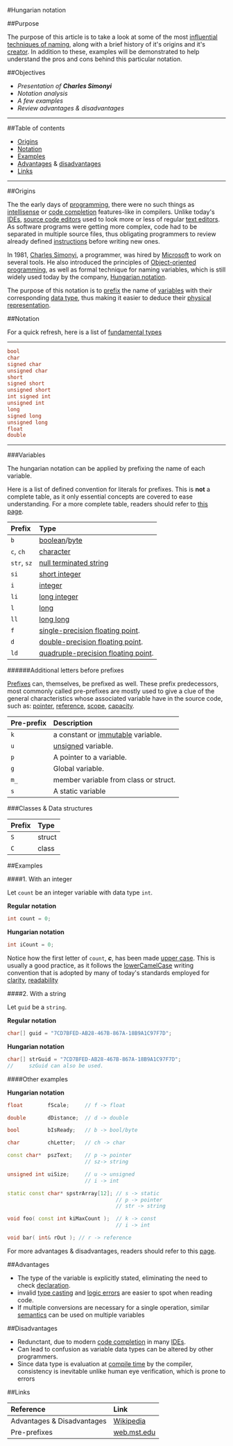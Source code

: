 ﻿#Hungarian notation


##Purpose

The purpose of this article is to take a look at some of the most [influential techniques of naming](http://en.wikipedia.org/wiki/Naming_convention_(programming)), along with a brief history of it's origins and it's [creator](http://en.wikipedia.org/wiki/Charles_Simonyi). In addition to these, examples will be demonstrated to help understand the pros and cons behind this particular notation.

##Objectives

* _Presentation of **Charles Simonyi**_
* _Notation analysis_
* _A few examples_
* _Review advantages & disadvantages_

---

##Table of contents

* [Origins](#origins)
* [Notation](#notation)
* [Examples](#examples)
* [Advantages](#advantages) & 
[disadvantages](#disadvantages)
* [Links](#links)

---

##Origins

The the early days of [programming](http://en.wikipedia.org/wiki/Computer_programming), there were no such things as [intellisense](http://en.wikipedia.org/wiki/Intelligent_code_completion) or [code completion](http://en.wikipedia.org/wiki/Autocomplete#In_source_code_editors) features-like in compilers. Unlike today's [IDEs](http://en.wikipedia.org/wiki/Integrated_development_environment), [source code editors](http://en.wikipedia.org/wiki/Source_code_editor) used to look more or less of regular [text editors](http://en.wikipedia.org/wiki/Notepad_%28software%29). As software programs were getting more complex, code had to be separated in multiple source files, thus obligating programmers to review already defined [instructions](http://en.wikipedia.org/wiki/Instruction_set) before writing new ones.

In 1981, [Charles Simonyi](http://en.wikipedia.org/wiki/Charles_Simonyi), a programmer, was hired by [Microsoft](http://en.wikipedia.org/wiki/Microsoft) to work on several tools. He also introduced the principles of [Object-oriented programming](http://en.wikipedia.org/wiki/Object-oriented_programming), as well as formal technique for naming variables, which is still widely used today by the company, [Hungarian notation](http://en.wikipedia.org/wiki/Hungarian_notation).

The purpose of this notation is to [prefix](http://en.wikipedia.org/wiki/Prefix) the name of [variables](http://en.wikipedia.org/wiki/Variable_(computer_science)) with their corresponding [data type](http://en.wikipedia.org/wiki/Data_type), thus making it easier to deduce their [physical representation](http://en.wikipedia.org/wiki/Hungarian_notation#Systems_vs._Apps_Hungarian).


##Notation

For a quick refresh, here is a list of [fundamental types](http://en.cppreference.com/w/cpp/language/types)

---

```cpp
bool
char
signed char
unsigned char
short
signed short
unsigned short
int signed int
unsigned int
long
signed long
unsigned long
float
double
```

---

###Variables

The hungarian notation can be applied by prefixing the name of each variable.

Here is a list of defined convention for literals for prefixes. This is **not** a complete table, as it  only essential concepts are covered to ease understanding. For a more complete table, readers should refer to [this page](http://web.mst.edu/~cpp/common/hungarian.html).

|Prefix|Type|
|:--|:--|
|`b`| [boolean](http://en.wikipedia.org/wiki/Boolean_data_type)/[byte](http://en.wikipedia.org/wiki/Byte)|
|`c`, `ch`|[character](http://en.wikipedia.org/wiki/Character_%28computing%29)|
|`str`, `sz`| [null terminated string](http://en.wikipedia.org/wiki/Null-terminated_string)|
|`si`|[short integer](http://en.wikipedia.org/wiki/Integer_(computer_science)#Short_integer)|
|`i`|[integer](http://en.wikipedia.org/wiki/Integer_(computer_science))|
|`li`|[long integer](http://en.wikipedia.org/wiki/Integer_(computer_science)#Long_integer)|
|`l`|[long](http://en.wikipedia.org/wiki/Integer_%28computer_science%29#Long_integer)|
|`ll`|[long long](http://en.wikipedia.org/wiki/Integer_(computer_science)#Long_integer)|
|`f`|[single-precision floating point](http://en.wikipedia.org/wiki/Single-precision_floating-point_format).|
|`d`|[double-precision floating point](http://en.wikipedia.org/wiki/Double-precision_floating-point_format).|
|`ld`|[quadruple-precision floating point](http://en.wikipedia.org/wiki/Quadruple-precision_floating-point_format).|

######Additional letters before prefixes

[Prefixes](http://en.wikipedia.org/wiki/Prefix) can, themselves, be prefixed as well. 
These prefix predecessors, most commonly called pre-prefixes are mostly used to give a clue of the general characteristics whose associated variable have in the source code, such as: [pointer](http://en.wikipedia.org/wiki/Pointer_%28computer_programming%29), [reference](http://en.wikipedia.org/wiki/Reference_%28computer_science%29), [scope](http://en.wikipedia.org/wiki/Scope_%28computer_science%29), [capacity](http://en.wikipedia.org/wiki/Dynamic_array#Bounded-size_dynamic_arrays_and_capacity).

|Pre-prefix|Description|
|:--|:--|
|`k`|a constant or [immutable](http://en.wikipedia.org/wiki/Immutable_object) variable.|
|`u`|[unsigned](http://en.wikipedia.org/wiki/Signedness) variable.|
|`p`|A pointer to a variable.|
|`g`|Global variable.|
|`m_`|member variable from class or struct.|
|`s`|A static variable|

###Classes & Data structures

|Prefix|Type|
|:-|:-|
|`S`|struct|
|`C`|class|

##Examples

####1. With an integer

Let `count` be  an integer variable with data type `int`.

**Regular notation**
```cpp
int count = 0;
```
**Hungarian notation**
```cpp
int iCount = 0;
```

Notice how the first letter of `count`, **_c_**, has been made [upper case](http://en.wikipedia.org/wiki/Letter_case). This is usually a good practice, as it follows the [lowerCamelCase](http://en.wikipedia.org/wiki/CamelCase) writing convention that is adopted by many of today's standards employed for [clarity](http://en.wikipedia.org/wiki/Naming_convention_(programming)), [readability](http://en.wikipedia.org/wiki/Naming_convention_(programming))

####2. With a string

Let `guid` be a `string`.

**Regular notation**
```cpp
char[] guid = "7CD7BFED-AB28-467B-867A-18B9A1C97F7D";
```
**Hungarian notation**
```cpp
char[] strGuid = "7CD7BFED-AB28-467B-867A-18B9A1C97F7D";
//     szGuid can also be used.
```


####Other examples

**Hungarian notation**
```cpp
float        fScale;     // f -> float

double       dDistance;  // d -> double

bool         bIsReady;   // b -> bool/byte

char         chLetter;   // ch -> char

const char*  pszText;    // p -> pointer     
                         // sz-> string

unsigned int uiSize;     // u -> unsigned
                         // i -> int

static const char* spstrArray[12]; // s -> static
                                   // p -> pointer
                                   // str -> string

void foo( const int kiMaxCount );  // k -> const 
                                   // i -> int

void bar( int& rOut ); // r -> reference

```

For more advantages & disadvantages, readers should refer to this [page](http://en.wikipedia.org/wiki/Hungarian_notation#Advantages).

##Advantages

* The type of the variable is explicitly stated, eliminating the need to check [declaration](http://en.wikipedia.org/wiki/Declaration_(computer_programming)).
* invalid [type casting](http://en.wikipedia.org/wiki/Type_conversion) and [logic errors](http://en.wikipedia.org/wiki/Logic_error) are easier to spot when reading code.
* If multiple conversions are necessary for a single operation, similar [semantics](http://en.wikipedia.org/wiki/Semantics_%28computer_science%29) can be used on multiple variables

##Disadvantages

* Redunctant, due to modern [code completion](http://en.wikipedia.org/wiki/Intelligent_code_completion) in many [IDEs](http://en.wikipedia.org/wiki/Integrated_development_environment).
* Can lead to confusion as variable data types can be altered by other programmers.
* Since data type is evaluation at [compile time](http://en.wikipedia.org/wiki/Compile_time) by the compiler, consistency is inevitable unlike human eye verification, which is prone to errors

##Links

|Reference|Link|
|:--|:--|
|Advantages \& Disadvantages|[Wikipedia](http://en.wikipedia.org/wiki/Hungarian_notation)|
|Pre-prefixes|[web.mst.edu](http://web.mst.edu/~cpp/common/hungarian.html)|
